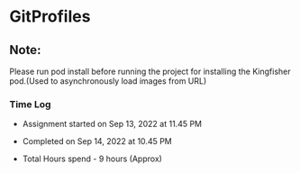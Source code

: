 # GitProfiles

## Note:

Please run pod install before running the project for installing the Kingfisher pod.(Used to asynchronously load images from URL)

### Time Log


- Assignment started on Sep 13, 2022 at 11.45 PM

- Completed on Sep 14, 2022 at 10.45 PM

- Total Hours spend - 9 hours (Approx)

